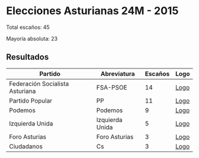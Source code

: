 # Elecciones Asturianas 24M - 2015

Total escaños: 45

Mayoría absoluta: 23

## Resultados

| Partido | Abreviatura | Escaños | Logo |
| - | - | - | - |
| Federación Socialista Asturiana | FSA-PSOE | 14 | [Logo](https://github.com/playzzz/Pactos/blob/master/Logos/PSOE.jpg?raw=true)
| Partido Popular | PP | 11 | [Logo](https://github.com/playzzz/Pactos/blob/master/Logos/PP.jpg?raw=true)
| Podemos | Podemos | 9 | [Logo](https://github.com/playzzz/Pactos/blob/master/Logos/Podemos.jpg?raw=true)
| Izquierda Unida | Izquierda Unida | 5 | [Logo](https://github.com/playzzz/Pactos/blob/master/Logos/IU.jpg?raw=true)
| Foro Asturias | Foro Asturias | 3 | [Logo](https://github.com/playzzz/Pactos/blob/master/Logos/Foro%20Asturias.jpg?raw=true)
| Ciudadanos | Cs | 3 | [Logo](https://github.com/playzzz/Pactos/blob/master/Logos/Cs.jpg?raw=true)
